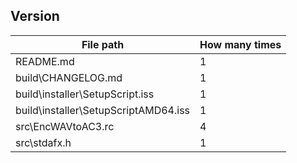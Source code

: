﻿## Version

| File path                                 | How many times  |
|-------------------------------------------|-----------------|
| README.md                                 | 1               |
| build\CHANGELOG.md                        | 1               |
| build\installer\SetupScript.iss           | 1               |
| build\installer\SetupScriptAMD64.iss      | 1               |
| src\EncWAVtoAC3.rc                        | 4               |
| src\stdafx.h                              | 1               |
